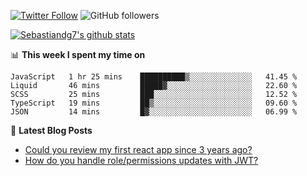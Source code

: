 <!--
[![visitors](https://visitor-badge.glitch.me/badge?page_id=sebastiandg7.sebastiandg7)](https://github.com/sebastiandg7)
-->
[![Twitter Follow](https://img.shields.io/twitter/follow/sebastiandg7?style=social&label=Follow)](https://twitter.com/sebastiandg7)
![GitHub followers](https://img.shields.io/github/followers/sebastiandg7?label=Follow&style=social)

[![Sebastiandg7's github stats](https://github-readme-stats.vercel.app/api?username=sebastiandg7)](https://github.com/anuraghazra/github-readme-stats)

📊 **This week I spent my time on**
<!--START_SECTION:waka-->
```text
JavaScript   1 hr 25 mins    ██████████▒░░░░░░░░░░░░░░   41.45 % 
Liquid       46 mins         █████▓░░░░░░░░░░░░░░░░░░░   22.60 % 
SCSS         25 mins         ███░░░░░░░░░░░░░░░░░░░░░░   12.52 % 
TypeScript   19 mins         ██▒░░░░░░░░░░░░░░░░░░░░░░   09.60 % 
JSON         14 mins         █▓░░░░░░░░░░░░░░░░░░░░░░░   06.99 % 
```
<!--END_SECTION:waka-->

📕 **Latest Blog Posts**
<!-- BLOG-POST-LIST:START -->
- [Could you review my first react app since 3 years ago?](https://dev.to/sebastiandg7/could-you-review-my-first-react-app-since-3-years-ago-3nbh)
- [How do you handle role/permissions updates with JWT?](https://dev.to/sebastiandg7/how-do-you-handle-role-permissions-updates-with-jwt-3778)
<!-- BLOG-POST-LIST:END -->
